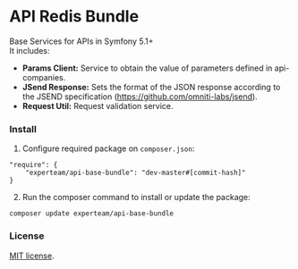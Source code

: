 API Redis Bundle
=

Base Services for APIs in Symfony 5.1+ <br>
It includes:
- <b>Params Client:</b> Service to obtain the value of parameters defined in api-companies.
- <b>JSend Response:</b> Sets the format of the JSON response according to the JSEND specification (https://github.com/omniti-labs/jsend).
- <b>Request Util:</b> Request validation service.

### Install

1. Configure required package on `composer.json`: <br>
```
"require": {
    "experteam/api-base-bundle": "dev-master#[commit-hash]"
}
```

2. Run the composer command to install or update the package: <br>
```
composer update experteam/api-base-bundle
```

### License
[MIT license](https://opensource.org/licenses/MIT).
